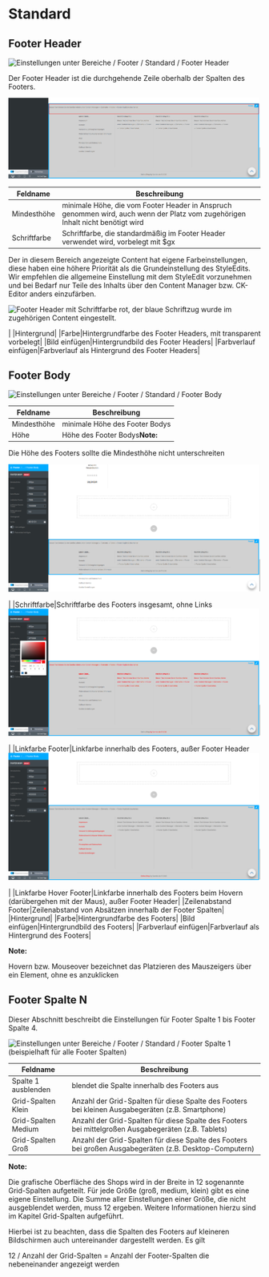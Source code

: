 # Standard 

## Footer Header 

![](Bilder/styleedit4/se4_0081_BereicheFooterStandardFooterHeader.png "Einstellungen unter Bereiche / Footer / Standard /
        Footer Header")

Der Footer Header ist die durchgehende Zeile oberhalb der Spalten des Footers.

![](Bilder/styleedit4/se4_0082_FooterHeader.png "Kopfzeile des Footers (rot markiert)")

|Feldname|Beschreibung|
|--------|------------|
|Mindesthöhe|minimale Höhe, die vom Footer Header in Anspruch genommen wird, auch wenn der Platz vom zugehörigen Inhalt nicht benötigt wird|
|Schriftfarbe|Schriftfarbe, die standardmäßig im Footer Header verwendet wird, vorbelegt mit $gx

Der in diesem Bereich angezeigte Content hat eigene Farbeinstellungen, diese haben eine höhere Priorität als die Grundeinstellung des StyleEdits. Wir empfehlen die allgemeine Einstellung mit dem StyleEdit vorzunehmen und bei Bedarf nur Teile des Inhalts über den Content Manager bzw. CK-Editor anders einzufärben.

![](Bilder/styleedit4/se4_0083_FooterHeaderSchriftfarbe.png "Footer Header mit Schriftfarbe rot, der blaue
                  Schriftzug wurde im zugehörigen Content eingestellt.")

|
|Hintergrund|
|Farbe|Hintergrundfarbe des Footer Headers, mit transparent vorbelegt|
|Bild einfügen|Hintergrundbild des Footer Headers|
|Farbverlauf einfügen|Farbverlauf als Hintergrund des Footer Headers|

## Footer Body 

![](Bilder/styleedit4/se4_0084_BereicheFooterStandardFooterBody.png "Einstellungen unter Bereiche / Footer / Standard /
        Footer Body")

|Feldname|Beschreibung|
|--------|------------|
|Mindesthöhe|minimale Höhe des Footer Bodys|
|Höhe|Höhe des Footer Bodys**Note:**

Die Höhe des Footers sollte die Mindesthöhe nicht unterschreiten

![](Bilder/styleedit4/se4_0085_FooterBodyMindesthoeheHoehe.png "Höhe 100px, Mindesthöhe 200px")

|
|Schriftfarbe|Schriftfarbe des Footers insgesamt, ohne Links![](Bilder/styleedit4/se4_0086_FooterBodySchriftfarbe.png "Schriftfarbe rot (#FF0000)")

|
|Linkfarbe Footer|Linkfarbe innerhalb des Footers, außer Footer Header![](Bilder/styleedit4/se4_0087_FooterBodyLinkfarbe.png "Linkfarbe rot (#FF0000)")

|
|Linkfarbe Hover Footer|Linkfarbe innerhalb des Footers beim Hovern \(darübergehen mit der Maus\), außer Footer Header|
|Zeilenabstand Footer|Zeilenabstand von Absätzen innerhalb der Footer Spalten|
|Hintergrund|
|Farbe|Hintergrundfarbe des Footers|
|Bild einfügen|Hintergrundbild des Footers|
|Farbverlauf einfügen|Farbverlauf als Hintergrund des Footers|

**Note:**

Hovern bzw. Mouseover bezeichnet das Platzieren des Mauszeigers über ein Element, ohne es anzuklicken

## Footer Spalte N 

Dieser Abschnitt beschreibt die Einstellungen für Footer Spalte 1 bis Footer Spalte 4.

![](Bilder/styleedit4/se4_0088_BereicheFooterStandardFooterSpalte1.png "Einstellungen unter Bereiche / Footer / Standard /
        Footer Spalte 1 (beispielhaft für alle Footer
        Spalten)")

|Feldname|Beschreibung|
|--------|------------|
|Spalte 1 ausblenden|blendet die Spalte innerhalb des Footers aus|
|Grid-Spalten Klein|Anzahl der Grid-Spalten für diese Spalte des Footers bei kleinen Ausgabegeräten \(z.B. Smartphone\)|
|Grid-Spalten Medium|Anzahl der Grid-Spalten für diese Spalte des Footers bei mittelgroßen Ausgabegeräten \(z.B. Tablets\)|
|Grid-Spalten Groß|Anzahl der Grid-Spalten für diese Spalte des Footers bei großen Ausgabegeräten \(z.B. Desktop-Computern\)|

**Note:**

Die grafische Oberfläche des Shops wird in der Breite in 12 sogenannte Grid-Spalten aufgeteilt. Für jede Größe \(groß, medium, klein\) gibt es eine eigene Einstellung. Die Summe aller Einstellungen einer Größe, die nicht ausgeblendet werden, muss 12 ergeben. Weitere Informationen hierzu sind im Kapitel Grid-Spalten aufgeführt.

Hierbei ist zu beachten, dass die Spalten des Footers auf kleineren Bildschirmen auch untereinander dargestellt werden. Es gilt

12 / Anzahl der Grid-Spalten = Anzahl der Footer-Spalten die nebeneinander angezeigt werden




